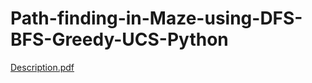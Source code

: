 # Path-finding-in-Maze-using-DFS-BFS-Greedy-UCS-Python



[Description.pdf](https://github.com/Ab-Rehman99/Path-finding-in-Maze-using-DFS-BFS-Greedy-UCS/files/8405633/Description.pdf)
